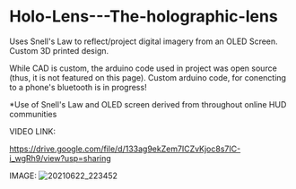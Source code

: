 # Holo-Lens---The-holographic-lens
Uses Snell's Law to reflect/project digital imagery from an OLED Screen. Custom 3D printed design.

While CAD is custom, the arduino code used in project was open source (thus, it is not featured on this page). Custom arduino code, for conencting to a phone's bluetooth is in progress!

*Use of Snell's Law and OLED screen derived from throughout online HUD communities

VIDEO LINK:

https://drive.google.com/file/d/133ag9ekZem7ICZvKjoc8s7IC-i_wgRh9/view?usp=sharing


IMAGE:
![20210622_223452](https://user-images.githubusercontent.com/59476460/123036543-40890a00-d3bb-11eb-9724-2f1b1e639f98.jpg)
